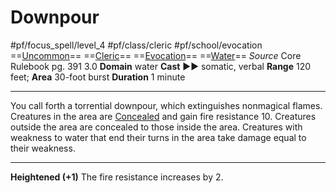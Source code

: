 # Downpour
#pf/focus_spell/level_4 #pf/class/cleric #pf/school/evocation 
==[Uncommon](../../../Traits/Uncommon.md)== ==[Cleric](../../../Traits/Cleric.md)== ==[Evocation](../../../Traits/Evocation.md)== ==[Water](../../../Traits/Water.md)==
*Source* Core Rulebook pg. 391 3.0
**Domain** water
**Cast** ►► somatic, verbal
**Range** 120 feet; **Area** 30-foot burst
**Duration** 1 minute

---
You call forth a torrential downpour, which extinguishes nonmagical flames. Creatures in the area are [Concealed](../../../Conditions/Concealed.md) and gain fire resistance 10. Creatures outside the area are concealed to those inside the area. Creatures with weakness to water that end their turns in the area take damage equal to their weakness.

<hr>

**Heightened (+1)** The fire resistance increases by 2.